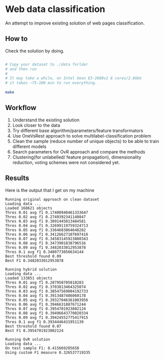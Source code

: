 # Web data classification
An attempt to improve existing solution of web pages classification.

## How to
Check the solution by doing. 

```bash

# Copy your dataset to ./data forlder
# and then run
# 
# It may take a while, on Intel Xeon E5-2680v2 8 cores/2.8GHz 
# it takes ~75-100 min to run everything.
 
make
```

## Workflow
1. Understand the existing solution
2. Look closer to the data
3. Try different base algorithm/parameters/feature transformators
4. Use OneVsRest approach to solve multilabel-classification problem
5. Clean the sample (reduce number of unique objects) to be able to train different models
6. Search parameters for OvR approach and compare the methods
7. Clustering(for unlabelled/ feature propagation), dimensionality reduction, voting schemes were not considered yet.


## Results
Here is the output that I get on my machine

```
Running original approach on clean dataset
Loading data ...
Loaded 168621 objects
Thres 0.01 avg f1 0.17400940461333647
Thres 0.02 avg f1 0.2749392341140847
Thres 0.03 avg f1 0.3091445013484581
Thres 0.04 avg f1 0.32699119759324713
Thres 0.05 avg f1 0.3364683864648282
Thres 0.06 avg f1 0.34126627107697416
Thres 0.07 avg f1 0.34583145923880343
Thres 0.08 avg f1 0.3473901838796516
Thres 0.09 avg f1 0.3482033012953878
Thres 0.1 avg f1 0.3480773056634144
Best threshold found 0.09
Best F1 0.3482033012953878

Running hybrid solution
Loading data ...
Loaded 133851 objects
Thres 0.01 avg f1 0.287958705818203
Thres 0.02 avg f1 0.3703813464325074
Thres 0.03 avg f1 0.38547569004192733
Thres 0.04 avg f1 0.3913487486060178
Thres 0.05 avg f1 0.39327046361083956
Thres 0.06 avg f1 0.3946631887671244
Thres 0.07 avg f1 0.3954701923802124
Thres 0.08 avg f1 0.39496643770020334
Thres 0.09 avg f1 0.39424552775417915
Thres 0.1 avg f1 0.3934446431951139
Best threshold found 0.07
Best F1 0.3954701923802124

Running OvR solution
Loading data ...
On test sample F1: 0.415669205658
Using custom F1 measure 0.326537719335
```